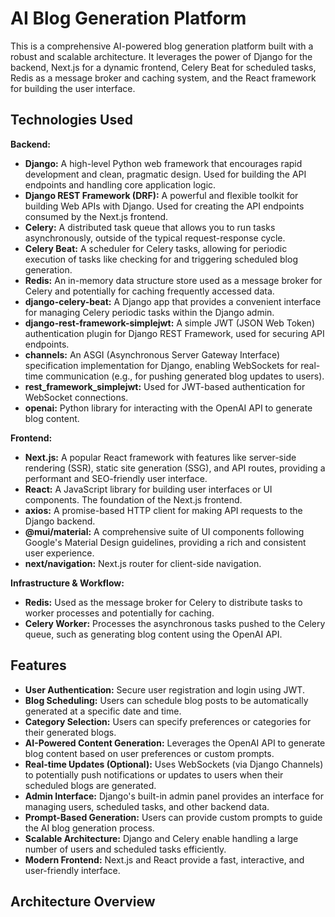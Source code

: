 # AI Blog Generation Platform

This is a comprehensive AI-powered blog generation platform built with a robust and scalable architecture. It leverages the power of Django for the backend, Next.js for a dynamic frontend, Celery Beat for scheduled tasks, Redis as a message broker and caching system, and the React framework for building the user interface.

## Technologies Used

**Backend:**

* **Django:** A high-level Python web framework that encourages rapid development and clean, pragmatic design. Used for building the API endpoints and handling core application logic.
* **Django REST Framework (DRF):** A powerful and flexible toolkit for building Web APIs with Django. Used for creating the API endpoints consumed by the Next.js frontend.
* **Celery:** A distributed task queue that allows you to run tasks asynchronously, outside of the typical request-response cycle.
* **Celery Beat:** A scheduler for Celery tasks, allowing for periodic execution of tasks like checking for and triggering scheduled blog generation.
* **Redis:** An in-memory data structure store used as a message broker for Celery and potentially for caching frequently accessed data.
* **django-celery-beat:** A Django app that provides a convenient interface for managing Celery periodic tasks within the Django admin.
* **django-rest-framework-simplejwt:** A simple JWT (JSON Web Token) authentication plugin for Django REST Framework, used for securing API endpoints.
* **channels:** An ASGI (Asynchronous Server Gateway Interface) specification implementation for Django, enabling WebSockets for real-time communication (e.g., for pushing generated blog updates to users).
* **rest_framework_simplejwt:** Used for JWT-based authentication for WebSocket connections.
* **openai:** Python library for interacting with the OpenAI API to generate blog content.

**Frontend:**

* **Next.js:** A popular React framework with features like server-side rendering (SSR), static site generation (SSG), and API routes, providing a performant and SEO-friendly user interface.
* **React:** A JavaScript library for building user interfaces or UI components. The foundation of the Next.js frontend.
* **axios:** A promise-based HTTP client for making API requests to the Django backend.
* **@mui/material:** A comprehensive suite of UI components following Google's Material Design guidelines, providing a rich and consistent user experience.
* **next/navigation:** Next.js router for client-side navigation.

**Infrastructure & Workflow:**

* **Redis:** Used as the message broker for Celery to distribute tasks to worker processes and potentially for caching.
* **Celery Worker:** Processes the asynchronous tasks pushed to the Celery queue, such as generating blog content using the OpenAI API.

## Features

* **User Authentication:** Secure user registration and login using JWT.
* **Blog Scheduling:** Users can schedule blog posts to be automatically generated at a specific date and time.
* **Category Selection:** Users can specify preferences or categories for their generated blogs.
* **AI-Powered Content Generation:** Leverages the OpenAI API to generate blog content based on user preferences or custom prompts.
* **Real-time Updates (Optional):** Uses WebSockets (via Django Channels) to potentially push notifications or updates to users when their scheduled blogs are generated.
* **Admin Interface:** Django's built-in admin panel provides an interface for managing users, scheduled tasks, and other backend data.
* **Prompt-Based Generation:** Users can provide custom prompts to guide the AI blog generation process.
* **Scalable Architecture:** Django and Celery enable handling a large number of users and scheduled tasks efficiently.
* **Modern Frontend:** Next.js and React provide a fast, interactive, and user-friendly interface.

## Architecture Overview